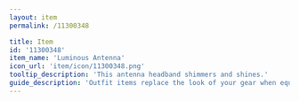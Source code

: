 ```yaml
---
layout: item
permalink: /11300348

title: Item
id: '11300348'
item_name: 'Luminous Antenna'
icon_url: 'item/icon/11300348.png'
tooltip_description: 'This antenna headband shimmers and shines.'
guide_description: 'Outfit items replace the look of your gear when equipped.'
---
```

